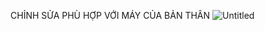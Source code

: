 CHỈNH SỬA PHÙ HỢP VỚI MÁY CỦA BẢN THÂN
![Untitled](https://github.com/trungnguyenle021106/ANDROID-Exercises/assets/91516024/07c1b08e-9dbd-44f8-a29d-780795c5a3af)
